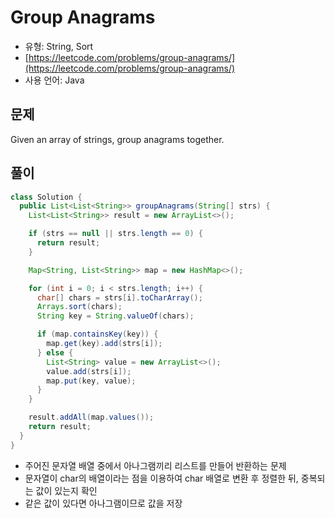 Group Anagrams
========

- 유형: String, Sort
- [https://leetcode.com/problems/group-anagrams/](https://leetcode.com/problems/group-anagrams/)
- 사용 언어: Java


## 문제

Given an array of strings, group anagrams together.

## 풀이

```java
class Solution {
  public List<List<String>> groupAnagrams(String[] strs) {
    List<List<String>> result = new ArrayList<>();

    if (strs == null || strs.length == 0) {
      return result;
    }

    Map<String, List<String>> map = new HashMap<>();

    for (int i = 0; i < strs.length; i++) {
      char[] chars = strs[i].toCharArray();
      Arrays.sort(chars);
      String key = String.valueOf(chars);

      if (map.containsKey(key)) {
        map.get(key).add(strs[i]);
      } else {
        List<String> value = new ArrayList<>();
        value.add(strs[i]);
        map.put(key, value);
      }
    }

    result.addAll(map.values());
    return result;
  }
}
```

- 주어진 문자열 배열 중에서 아나그램끼리 리스트를 만들어 반환하는 문제
- 문자열이 char의 배열이라는 점을 이용하여 char 배열로 변환 후 정렬한 뒤, 중복되는 값이 있는지 확인
- 같은 값이 있다면 아나그램이므로 값을 저장
